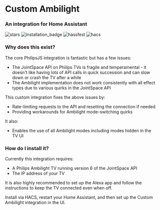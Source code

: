 # Custom Ambilight
### An integration for Home Assistant

![stars](https://img.shields.io/github/stars/aegjoyce/custom-ambilight?style=flat&logo=github&logoColor=lightgrey&color=yellow) ![installation_badge](https://img.shields.io/badge/dynamic/json?color=41BDF5&logo=home-assistant&label=integration%20usage&suffix=%20installs&cacheSeconds=15600&url=https://analytics.home-assistant.io/custom_integrations.json&query=$.custom_ambilight.total) ![hassfest](https://github.com/aegjoyce/custom-ambilight/workflows/hassfest/badge.svg) ![hacs](https://github.com/aegjoyce/custom-ambilight/workflows/hacs/badge.svg)

### Why does this exist?
The core PhilipsJS integration is fantastic but has a few issues:
 - The JointSpace API on Philips TVs is fragile and temperamental - it doesn't like having lots of API calls in quick succession and can slow down or crash the TV after a while
 - The Ambilight implementation does not work consistently with all effect types due to various quirks in the JointSpace API

This custom integration fixes the above issues by:
 - Rate-limiting requests to the API and resetting the connection if needed
 - Providing workarounds for Ambilight mode-switching quirks

It also:
 - Enables the use of all Ambilight modes including modes hidden in the TV UI

### How do I install it?
Currently this integration requires:
 - A Philips Ambilight TV running version 6 of the JointSpace API
 - The IP address of your TV

It is also highly recommended to set up the Alexa app and follow the instructions to keep the TV connected even when off.

Install via HACS, restart your Home Assistant, and then set up the Custom Ambilight integration in the UI.
